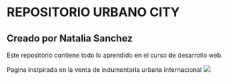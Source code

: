 # REPOSITORIO URBANO CITY

## Creado por Natalia Sanchez

Este repositorio contiene todo lo aprendido en el curso de desarrollo web.

Pagina instpirada en la venta de indumentaria urbana internacional 
[![](https://i.pinimg.com/564x/c5/34/72/c534725846b6b6d11fc8891b25961d90.jpg)](https://i.pinimg.com/564x/c5/34/72/c534725846b6b6d11fc8891b25961d90.jpg)